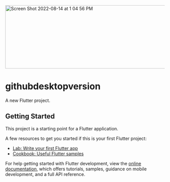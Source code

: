 <img width="1600" height="200" alt="Screen Shot 2022-08-14 at 1 04 56 PM" src="https://user-images.githubusercontent.com/28203059/184550364-f6379174-f0ac-44af-824a-c0237d17c5af.png">

# githubdesktopversion

A new Flutter project.

## Getting Started

This project is a starting point for a Flutter application.

A few resources to get you started if this is your first Flutter project:

- [Lab: Write your first Flutter app](https://docs.flutter.dev/get-started/codelab)
- [Cookbook: Useful Flutter samples](https://docs.flutter.dev/cookbook)

For help getting started with Flutter development, view the
[online documentation](https://docs.flutter.dev/), which offers tutorials,
samples, guidance on mobile development, and a full API reference.
